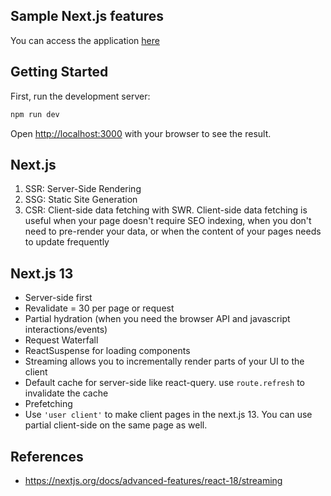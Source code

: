 ## Sample Next.js features

You can access the application [here](https://nextjs-13-diegoturco.vercel.app/products/10)

## Getting Started

First, run the development server:

```bash
npm run dev
```

Open [http://localhost:3000](http://localhost:3000) with your browser to see the result.

## Next.js

1. SSR: Server-Side Rendering
2. SSG: Static Site Generation
3. CSR: Client-side data fetching with SWR. Client-side data fetching is useful when your page doesn't require SEO indexing, when you don't need to pre-render your data, or when the content of your pages needs to update frequently

## Next.js 13

- Server-side first
- Revalidate = 30 per page or request
- Partial hydration (when you need the browser API and javascript interactions/events)
- Request Waterfall
- ReactSuspense for loading components
- Streaming allows you to incrementally render parts of your UI to the client
- Default cache for server-side like react-query. use `route.refresh` to invalidate the cache
- Prefetching
- Use `'user client'` to make client pages in the next.js 13. You can use partial client-side on the same page as well.    

## References
- https://nextjs.org/docs/advanced-features/react-18/streaming

